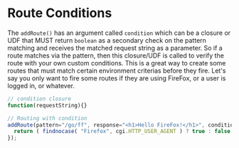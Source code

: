 # Route Conditions

The `addRoute()` has an argument called `condition` which can be a closure or UDF that MUST return `boolean` as a secondary check on the pattern matching and receives the matched request string as a parameter. So if a route matches via the pattern, then this closure/UDF is called to verify the route with your own custom conditions. This is a great way to create some routes that must match certain environment criterias before they fire. Let's say you only want to fire some routes if they are using FireFox, or a user is logged in, or whatever.

```javascript
// condition closure
function(requestString){}

// Routing with condition
addRoute(pattern="/go/ff", response="<h1>Hello FireFox!</h1>", condition=function(requestString){
  return ( findnocase( "Firefox", cgi.HTTP_USER_AGENT ) ? true : false );
});
```

